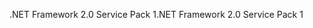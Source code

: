 <span data-ttu-id="ecb9c-101">.NET Framework 2.0 Service Pack 1</span><span class="sxs-lookup"><span data-stu-id="ecb9c-101">.NET Framework 2.0 Service Pack 1</span></span>